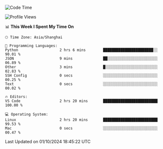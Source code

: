 <!--START_SECTION:waka-->
![Code Time](http://img.shields.io/badge/Code%20Time-491%20hrs%2018%20mins-blue)

![Profile Views](http://img.shields.io/badge/Profile%20Views-0-blue)

📊 **This Week I Spent My Time On** 

```text
🕑︎ Time Zone: Asia/Shanghai

💬 Programming Languages: 
Python                   2 hrs 6 mins        ███████████████████████░░   90.01 % 
JSON                     9 mins              ██░░░░░░░░░░░░░░░░░░░░░░░   06.89 % 
Other                    3 mins              █░░░░░░░░░░░░░░░░░░░░░░░░   02.83 % 
SSH Config               0 secs              ░░░░░░░░░░░░░░░░░░░░░░░░░   00.25 % 
Text                     0 secs              ░░░░░░░░░░░░░░░░░░░░░░░░░   00.02 % 

🔥 Editors: 
VS Code                  2 hrs 20 mins       █████████████████████████   100.00 % 

💻 Operating System: 
Linux                    2 hrs 20 mins       █████████████████████████   99.53 % 
Mac                      0 secs              ░░░░░░░░░░░░░░░░░░░░░░░░░   00.47 % 
```


 Last Updated on 01/10/2024 18:45:22 UTC
<!--END_SECTION:waka-->
